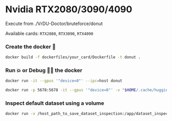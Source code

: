 # Nvidia RTX2080/3090/4090
Execute from ./VrDU-Doctor/bruteforce/donut

Available cards: `RTX2080`, `RTX3090`, `RTX4090`

### Create the docker :whale:
```bash
docker build -f dockerfiles/your_card/Dockerfile -t donut .
```

### Run :boom: or Debug :no_entry_sign::bug: the docker
```bash
docker run -it --gpus '"device=0"' --ipc=host donut
```

```bash
docker run -p 5678:5678 -it --gpus '"device=0"' -v "$HOME/.cache/huggingface":/root/.cache/huggingface --ipc=host donut
```

### Inspect default dataset using a volume
```bash
docker run -v /host_path_to_save_dataset_inspection:/app/dataset_inspection donut
```